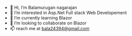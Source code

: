 - 👋 Hi, I’m Balamurugan nagarajan
- 👀 I’m interested in Asp.Net Full stack Web Developement
- 🌱 I’m currently learning Blazor
- 💞️ I’m looking to collaborate on Blazor
- 📫 reach me at bala24394@gmail.com

<!---
bala24394/bala24394 is a ✨ special ✨ repository because its `README.md` (this file) appears on your GitHub profile.
You can click the Preview link to take a look at your changes.
--->
